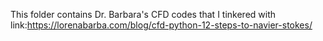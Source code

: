 This folder contains Dr. Barbara's CFD codes that I tinkered with 
link:https://lorenabarba.com/blog/cfd-python-12-steps-to-navier-stokes/
